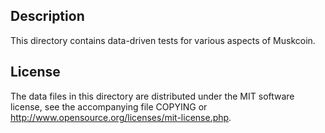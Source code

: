 Description
------------

This directory contains data-driven tests for various aspects of Muskcoin.

License
--------

The data files in this directory are distributed under the MIT software
license, see the accompanying file COPYING or
http://www.opensource.org/licenses/mit-license.php.

